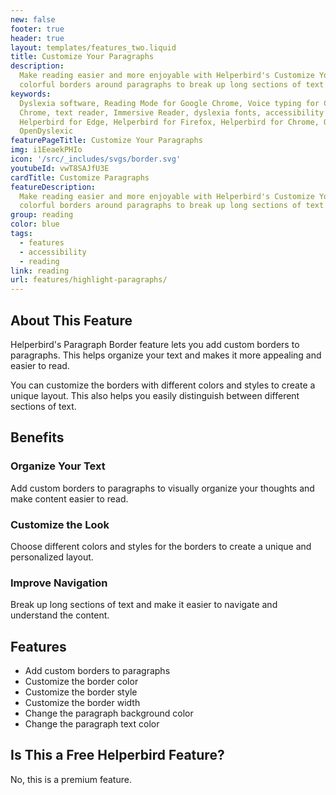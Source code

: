 ```yaml
---
new: false
footer: true
header: true
layout: templates/features_two.liquid
title: Customize Your Paragraphs
description:
  Make reading easier and more enjoyable with Helperbird's Customize Your Paragraphs feature. Add
  colorful borders around paragraphs to break up long sections of text and improve readability.
keywords:
  Dyslexia software, Reading Mode for Google Chrome, Voice typing for Chrome, Text to speech for
  Chrome, text reader, Immersive Reader, dyslexia fonts, accessibility software, dyslexia software,
  Helperbird for Edge, Helperbird for Firefox, Helperbird for Chrome, Opendyslexic for Chrome,
  OpenDyslexic
featurePageTitle: Customize Your Paragraphs
img: i1EeaekPHIo
icon: '/src/_includes/svgs/border.svg'
youtubeId: vwT8SAJfU3E
cardTitle: Customize Paragraphs
featureDescription:
  Make reading easier and more enjoyable with Helperbird's Customize Your Paragraphs feature. Add
  colorful borders around paragraphs to break up long sections of text and improve readability.
group: reading
color: blue
tags:
  - features
  - accessibility
  - reading
link: reading
url: features/highlight-paragraphs/
---
```


## About This Feature

Helperbird's Paragraph Border feature lets you add custom borders to paragraphs. This helps organize
your text and makes it more appealing and easier to read.

You can customize the borders with different colors and styles to create a unique layout. This also
helps you easily distinguish between different sections of text.

## Benefits

### Organize Your Text

Add custom borders to paragraphs to visually organize your thoughts and make content easier to read.

### Customize the Look

Choose different colors and styles for the borders to create a unique and personalized layout.

### Improve Navigation

Break up long sections of text and make it easier to navigate and understand the content.

## Features

- Add custom borders to paragraphs
- Customize the border color
- Customize the border style
- Customize the border width
- Change the paragraph background color
- Change the paragraph text color

## Is This a Free Helperbird Feature?

No, this is a premium feature.

